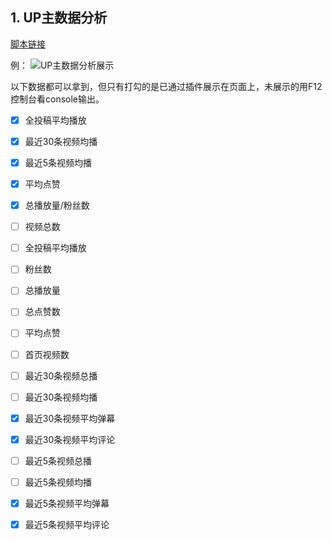 ## 1. UP主数据分析
[脚本链接](https://raw.githubusercontent.com/Her-ero/biliPlugin/main/userData/userDataAnalysis.user.js "脚本文件")

例：
![UP主数据分析展示](https://her-ero.github.io/biliPlugin/example/p02.png "UP主数据分析示例图")

以下数据都可以拿到，但只有打勾的是已通过插件展示在页面上，未展示的用F12控制台看console输出。

- [x] 全投稿平均播放
- [x] 最近30条视频均播
- [x] 最近5条视频均播
- [x] 平均点赞
- [x] 总播放量/粉丝数
  
- [ ] 视频总数
- [ ] 全投稿平均播放
- [ ] 粉丝数
- [ ] 总播放量
- [ ] 总点赞数
- [ ] 平均点赞
  
- [ ] 首页视频数
- [ ] 最近30条视频总播
- [ ] 最近30条视频均播
- [x] 最近30条视频平均弹幕
- [x] 最近30条视频平均评论

- [ ] 最近5条视频总播
- [ ] 最近5条视频均播
- [x] 最近5条视频平均弹幕
- [x] 最近5条视频平均评论
